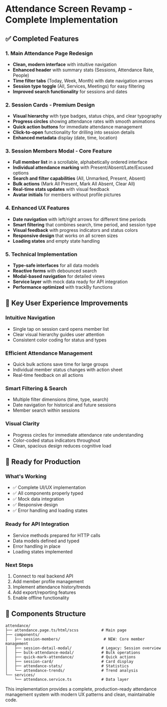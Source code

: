# Attendance Screen Revamp - Complete Implementation

## ✅ Completed Features

### 1. Main Attendance Page Redesign
- **Clean, modern interface** with intuitive navigation
- **Enhanced header** with summary stats (Sessions, Attendance Rate, People)
- **Time filter tabs** (Today, Week, Month) with date navigation arrows
- **Session type toggle** (All, Services, Meetings) for easy filtering
- **Improved search functionality** for sessions and dates

### 2. Session Cards - Premium Design
- **Visual hierarchy** with type badges, status chips, and clear typography
- **Progress circles** showing attendance rates with smooth animations
- **Quick action buttons** for immediate attendance management
- **Click-to-open** functionality for drilling into session details
- **Enhanced metadata** display (date, time, location)

### 3. Session Members Modal - Core Feature
- **Full member list** in a scrollable, alphabetically ordered interface
- **Individual attendance marking** with Present/Absent/Late/Excused options
- **Search and filter capabilities** (All, Unmarked, Present, Absent)
- **Bulk actions** (Mark All Present, Mark All Absent, Clear All)
- **Real-time stats updates** with visual feedback
- **Avatar initials** for members without profile pictures

### 4. Enhanced UX Features
- **Date navigation** with left/right arrows for different time periods
- **Smart filtering** that combines search, time period, and session type
- **Visual feedback** with progress indicators and status colors
- **Responsive design** that works on all screen sizes
- **Loading states** and empty state handling

### 5. Technical Implementation
- **Type-safe interfaces** for all data models
- **Reactive forms** with debounced search
- **Modal-based navigation** for detailed views
- **Service layer** with mock data ready for API integration
- **Performance optimized** with trackBy functions

## 🎯 Key User Experience Improvements

### Intuitive Navigation
- Single tap on session card opens member list
- Clear visual hierarchy guides user attention
- Consistent color coding for status and types

### Efficient Attendance Management
- Quick bulk actions save time for large groups
- Individual member status changes with action sheet
- Real-time feedback on all actions

### Smart Filtering & Search
- Multiple filter dimensions (time, type, search)
- Date navigation for historical and future sessions
- Member search within sessions

### Visual Clarity
- Progress circles for immediate attendance rate understanding
- Color-coded status indicators throughout
- Clean, spacious design reduces cognitive load

## 🔧 Ready for Production

### What's Working
- ✅ Complete UI/UX implementation
- ✅ All components properly typed
- ✅ Mock data integration
- ✅ Responsive design
- ✅ Error handling and loading states

### Ready for API Integration
- Service methods prepared for HTTP calls
- Data models defined and typed
- Error handling in place
- Loading states implemented

### Next Steps
1. Connect to real backend API
2. Add member profile management
3. Implement attendance history/trends
4. Add export/reporting features
5. Enable offline functionality

## 📱 Components Structure

```
attendance/
├── attendance.page.ts/html/scss          # Main page
├── components/
│   ├── session-members/                   # NEW: Core member management
│   ├── session-detail-modal/             # Legacy: Session overview
│   ├── bulk-attendance-modal/            # Bulk operations
│   ├── quick-mark-attendance/            # Quick actions
│   ├── session-card/                     # Card display
│   ├── attendance-stats/                 # Statistics
│   └── attendance-trends/                # Trend analysis
└── services/
    └── attendance.service.ts             # Data layer
```

This implementation provides a complete, production-ready attendance management system with modern UX patterns and clean, maintainable code.
